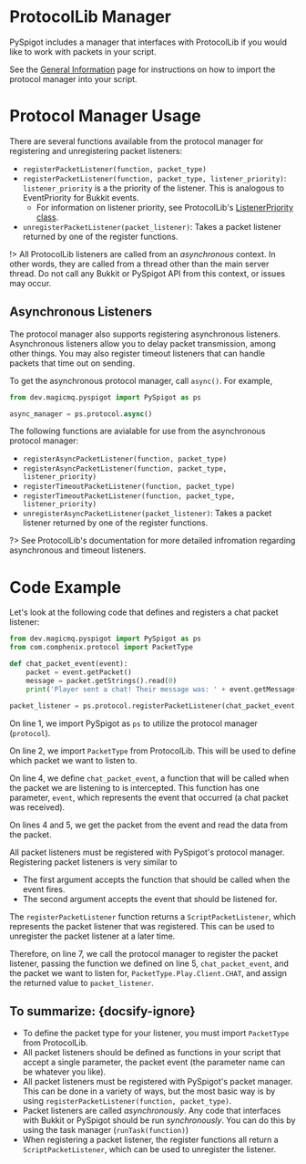 # ProtocolLib Manager

PySpigot includes a manager that interfaces with ProtocolLib if you would like to work with packets in your script.

See the [General Information](writingscripts#pyspigot39s-managers) page for instructions on how to import the protocol manager into your script.

# Protocol Manager Usage

There are several functions available from the protocol manager for registering and unregistering packet listeners:

- `registerPacketListener(function, packet_type)`
- `registerPacketListener(function, packet_type, listener_priority)`: `listener_priority` is a the priority of the listener. This is analogous to EventPriority for Bukkit events.
    - For information on listener priority, see ProtocolLib's [ListenerPriority class](https://ci.dmulloy2.net/job/ProtocolLib/javadoc/com/comphenix/protocol/events/ListenerPriority.html).
- `unregisterPacketListener(packet_listener)`: Takes a packet listener returned by one of the register functions.

!> All ProtocolLib listeners are called from an *asynchronous* context. In other words, they are called from a thread other than the main server thread. Do not call any Bukkit or PySpigot API from this context, or issues may occur.

## Asynchronous Listeners

The protocol manager also supports registering asynchronous listeners. Asynchronous listeners allow you to delay packet transmission, among other things. You may also register timeout listeners that can handle packets that time out on sending.

To get the asynchronous protocol manager, call `async()`. For example,

```python
from dev.magicmq.pyspigot import PySpigot as ps

async_manager = ps.protocol.async()
```

The following functions are avialable for use from the asynchronous protocol manager:

- `registerAsyncPacketListener(function, packet_type)`
- `registerAsyncPacketListener(function, packet_type, listener_priority)`
- `registerTimeoutPacketListener(function, packet_type)`
- `registerTimeoutPacketListener(function, packet_type, listener_priority)`
- `unregisterAsyncPacketListener(packet_listener)`: Takes a packet listener returned by one of the register functions.

?> See ProtocolLib's documentation for more detailed infromation regarding asynchronous and timeout listeners.

# Code Example

Let's look at the following code that defines and registers a chat packet listener:

```python
from dev.magicmq.pyspigot import PySpigot as ps
from com.comphenix.protocol import PacketType

def chat_packet_event(event):
    packet = event.getPacket()
    message = packet.getStrings().read(0)
    print('Player sent a chat! Their message was: ' + event.getMessage())

packet_listener = ps.protocol.registerPacketListener(chat_packet_event, PacketType.Play.Client.CHAT)
```

On line 1, we import PySpigot as `ps` to utilize the protocol manager (`protocol`).

On line 2, we import `PacketType` from ProtocolLib. This will be used to define which packet we want to listen to.

On line 4, we define `chat_packet_event`, a function that will be called when the packet we are listening to is intercepted. This function has one parameter, `event`, which represents the event that occurred (a chat packet was received).

On lines 4 and 5, we get the packet from the event and read the data from the packet.

All packet listeners must be registered with PySpigot's protocol manager. Registering packet listeners is very similar to 

- The first argument accepts the function that should be called when the event fires.
- The second argument accepts the event that should be listened for.

The `registerPacketListener` function returns a `ScriptPacketListener`, which represents the packet listener that was registered. This can be used to unregister the packet listener at a later time.

Therefore, on line 7, we call the protocol manager to register the packet listener, passing the function we defined on line 5, `chat_packet_event`, and the packet we want to listen for, `PacketType.Play.Client.CHAT`, and assign the returned value to `packet_listener`.

## To summarize: {docsify-ignore}

- To define the packet type for your listener, you must import `PacketType` from ProtocolLib.
- All packet listeners should be defined as functions in your script that accept a single parameter, the packet event (the parameter name can be whatever you like).
- All packet listeners must be registered with PySpigot's packet manager. This can be done in a variety of ways, but the most basic way is by using `registerPacketListener(function, packet_type)`.
- Packet listeners are called *asynchronously*. Any code that interfaces with Bukkit or PySpigot should be run *synchronously*. You can do this by using the task manager (`runTask(function)`)
- When registering a packet listener, the register functions all return a `ScriptPacketListener`, which can be used to unregister the listener.
